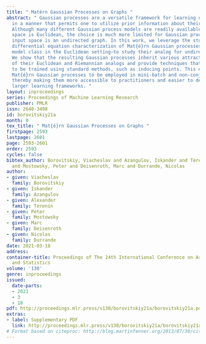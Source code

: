 ```yaml
---
title: " Matérn Gaussian Processes on Graphs "
abstract: " Gaussian processes are a versatile framework for learning unknown functions
  in a manner that permits one to utilize prior information about their properties.
  Although many different Gaussian process models are readily available when the input
  space is Euclidean, the choice is much more limited for Gaussian processes whose
  input space is an undirected graph. In this work, we leverage the stochastic partial
  differential equation characterization of Mat{é}rn Gaussian processes—a widely-used
  model class in the Euclidean setting—to study their analog for undirected graphs.
  We show that the resulting Gaussian processes inherit various attractive properties
  of their Euclidean and Riemannian analogs and provide techniques that allow them
  to be trained using standard methods, such as inducing points. This enables graph
  Mat{é}rn Gaussian processes to be employed in mini-batch and non-conjugate settings,
  thereby making them more accessible to practitioners and easier to deploy within
  larger learning frameworks. "
layout: inproceedings
series: Proceedings of Machine Learning Research
publisher: PMLR
issn: 2640-3498
id: borovitskiy21a
month: 0
tex_title: " Mat{é}rn Gaussian Processes on Graphs "
firstpage: 2593
lastpage: 2601
page: 2593-2601
order: 2593
cycles: false
bibtex_author: Borovitskiy, Viacheslav and Azangulov, Iskander and Terenin, Alexander
  and Mostowsky, Peter and Deisenroth, Marc and Durrande, Nicolas
author:
- given: Viacheslav
  family: Borovitskiy
- given: Iskander
  family: Azangulov
- given: Alexander
  family: Terenin
- given: Peter
  family: Mostowsky
- given: Marc
  family: Deisenroth
- given: Nicolas
  family: Durrande
date: 2021-03-18
address: 
container-title: Proceedings of The 24th International Conference on Artificial Intelligence
  and Statistics
volume: '130'
genre: inproceedings
issued:
  date-parts:
  - 2021
  - 3
  - 18
pdf: http://proceedings.mlr.press/v130/borovitskiy21a/borovitskiy21a.pdf
extras:
- label: Supplementary PDF
  link: http://proceedings.mlr.press/v130/borovitskiy21a/borovitskiy21a-supp.pdf
# Format based on citeproc: http://blog.martinfenner.org/2013/07/30/citeproc-yaml-for-bibliographies/
---
```

